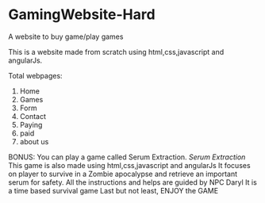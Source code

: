 # GamingWebsite-Hard
A website to buy game/play games

This is a website made from scratch using html,css,javascript and angularJs.

Total webpages:
1. Home
2. Games
3. Form
4. Contact
5. Paying
6. paid
7. about us

BONUS: You can play a game called Serum Extraction.
*Serum Extraction*
This game is also made using html,css,javascript and angularJs
It focuses on player to survive in a Zombie apocalypse and retrieve an important serum for safety.
All the instructions and helps are guided by NPC Daryl
It is a time based survival game
Last but not least, ENJOY the GAME
